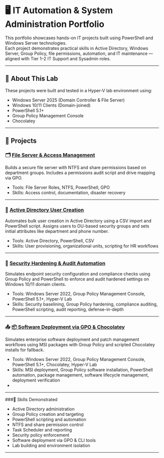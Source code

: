 # 🖥️ IT Automation & System Administration Portfolio

This portfolio showcases hands-on IT projects built using PowerShell and Windows Server technologies.  
Each project demonstrates practical skills in Active Directory, Windows Server, Group Policy, file permissions, automation, and IT maintenance — aligned with Tier 1–2 IT Support and Sysadmin roles.

---

## 🧰 About This Lab

These projects were built and tested in a Hyper-V lab environment using:
- Windows Server 2025 (Domain Controller & File Server)
- Windows 10/11 Clients (Domain-joined)
- PowerShell 5.1+
- Group Policy Management Console
- Chocolatey

---

## 📁 Projects


### 🗂 [File Server & Access Management](./FileServer-AccessManagement)
Builds a secure file server with NTFS and share permissions based on department groups. Includes a permissions audit script and drive mapping via GPO.

- Tools: File Server Roles, NTFS, PowerShell, GPO
- Skills: Access control, documentation, disaster recovery

---

### 👥 [Active Directory User Creation](./Account-Creation)
Automates bulk user creation in Active Directory using a CSV import and PowerShell script. Assigns users to OU-based security groups and sets initial attributes like department and phone number.

- Tools: Active Directory, PowerShell, CSV
- Skills: User provisioning, organizational units, scripting for HR workflows

---

### 🔐 [Security Hardening & Audit Automation](./Security-Hardening)
Simulates endpoint security configuration and compliance checks using Group Policy and PowerShell to enforce and audit hardened settings on Windows 10/11 domain clients.

- Tools: Windows Server 2022, Group Policy Management Console, PowerShell 5.1+, Hyper-V Lab
- Skills: Security baselining, Group Policy hardening, compliance auditing, PowerShell scripting, audit reporting, defense-in-depth

---

### 📤 [📦 Software Deployment via GPO & Chocolatey](./Software-Deployment)
Simulates enterprise software deployment and patch management workflows using MSI packages with Group Policy and scripted Chocolatey installs for fallback.

- Tools: Windows Server 2022, Group Policy Management Console, PowerShell 5.1+, Chocolatey, Hyper-V Lab
- Skills: MSI deployment, Group Policy software installation, PowerShell automation, package management, software lifecycle management, deployment verification
- 
---

###🧠 Skills Demonstrated
- Active Directory administration
- Group Policy creation and targeting
- PowerShell scripting and automation
- NTFS and share permission control
- Task Scheduler and reporting
- Security policy enforcement
- Software deployment via GPO & CLI tools
- Lab building and environment isolation

---

